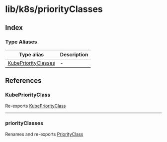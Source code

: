 # lib/k8s/priorityClasses

## Index

### Type Aliases

| Type alias | Description |
| ------ | ------ |
| [KubePriorityClasses](type-aliases/KubePriorityClasses.md) | - |

## References

### KubePriorityClass

Re-exports [KubePriorityClass](../priorityClass/interfaces/KubePriorityClass.md)

***

### priorityClasses

Renames and re-exports [PriorityClass](../priorityClass/classes/PriorityClass.md)
